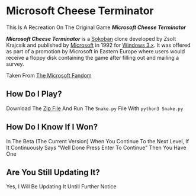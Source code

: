 # Microsoft Cheese Terminator

This Is A Recreation On The Original Game _**Microsoft Cheese Terminator**_

_**Microsoft Cheese Terminator**_ is a [Sokoban](http://en.wikipedia.org/wiki/Sokoban "wikipedia:Sokoban") clone developed by Zsolt Krajcsik and published by [Microsoft](https://microsoft.fandom.com/wiki/Microsoft "Microsoft") in 1992 for [Windows 3.x](https://microsoft.fandom.com/wiki/Windows_3.x "Windows 3.x"). It was offered as part of a promotion by Microsoft in Eastern Europe where users would receive a floppy disk containing the game after filling out and mailing a survey.

Taken From [The Microsoft Fandom](https://microsoft.fandom.com/wiki/Microsoft_Cheese_Terminator "Microsoft Fandom")

## How Do I Play?
Download The [Zip File](https://github.com/coderpro1234-2/Cheese-Terminator-Python/releases/download/Python/Cheese.Terminator.zip "Download Link") And Run The `Snake.py` File With `python3 Snake.py`

## How Do I Know If I Won?
In The Beta (The Current Version) When You Continue To the Next Level, If It Continuously Says "Well Done Press Enter To Continue" Then You Have One

## Are You Still Updating It?
Yes, I Will Be Updating It Untill Further Notice
